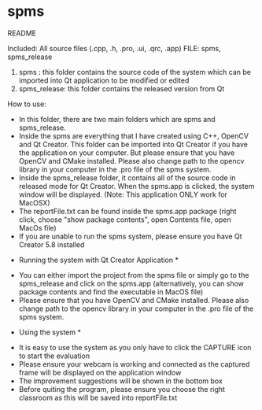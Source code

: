 # spms

README

Included:
All source files (.cpp, .h, .pro, .ui, .qrc, .app)
FILE: spms, spms_release
1. spms : this folder contains the source code of the system which can be imported into Qt application to be modified or edited
2. spms_release: this folder contains the released version from Qt 

How to use:
- In this folder, there are two main folders which are spms and spms_release.
- Inside the spms are everything that I have created using C++, OpenCV and Qt Creator. This folder can be imported into Qt Creator if you have the application on your computer. But please ensure that you have OpenCV and CMake installed. Please also change path to the opencv library in your computer in the .pro file of the spms system.
- Inside the spms_release folder, it contains all of the source code in released mode for Qt Creator. When the spms.app is clicked, the system window will be displayed. (Note: This application ONLY work for MacOSX)
- The reportFile.txt can be found inside the spms.app package (right click, choose "show package contents", open Contents file, open MacOs file) 
- If you are unable to run the spms system, please ensure you have Qt Creator 5.8 installed


* Running the system with Qt Creator Application *
- You can either import the project from the spms file or simply go to the spms_release and click on the spms.app (alternatively, you can show package contents and find the executable in MacOS file)
- Please ensure that you have OpenCV and CMake installed. Please also change path to the opencv library in your computer in the .pro file of the spms system.

* Using the system *
- It is easy to use the system as you only have to click the CAPTURE icon to start the evaluation
- Please ensure your webcam is working and connected as the captured frame will be displayed on the application window
- The improvement suggestions will be shown in the bottom box
- Before quiting the program, please ensure you choose the right classroom as this will be saved into reportFile.txt
